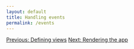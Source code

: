```yaml
---
layout: default
title: Handling events
permalink: /events
---
```



<a href="/views" class="direction previous">Previous: Defining views</a>
<a href="/rendering" class="direction">Next: Rendering the app</a>